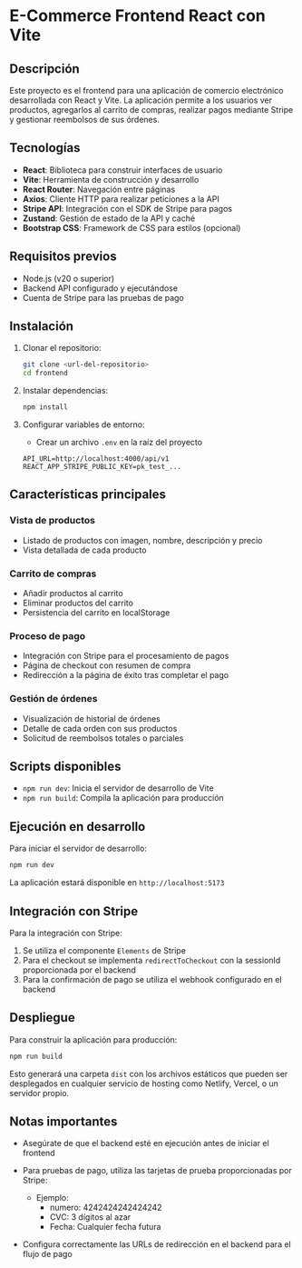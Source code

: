 # E-Commerce Frontend React con Vite

## Descripción

Este proyecto es el frontend para una aplicación de comercio electrónico desarrollada con React y Vite. La aplicación permite a los usuarios ver productos, agregarlos al carrito de compras, realizar pagos mediante Stripe y gestionar reembolsos de sus órdenes.

## Tecnologías

- **React**: Biblioteca para construir interfaces de usuario
- **Vite**: Herramienta de construcción y desarrollo
- **React Router**: Navegación entre páginas
- **Axios**: Cliente HTTP para realizar peticiones a la API
- **Stripe API**: Integración con el SDK de Stripe para pagos
- **Zustand**: Gestión de estado de la API y caché
- **Bootstrap CSS**: Framework de CSS para estilos (opcional)

## Requisitos previos

- Node.js (v20 o superior)
- Backend API configurado y ejecutándose
- Cuenta de Stripe para las pruebas de pago

## Instalación

1. Clonar el repositorio:
   ```bash
   git clone <url-del-repositorio>
   cd frontend
   ```

2. Instalar dependencias:
   ```bash
   npm install
   ```

3. Configurar variables de entorno:
   - Crear un archivo `.env` en la raíz del proyecto
   ```
   API_URL=http://localhost:4000/api/v1
   REACT_APP_STRIPE_PUBLIC_KEY=pk_test_...
   ```

## Características principales

### Vista de productos
- Listado de productos con imagen, nombre, descripción y precio
- Vista detallada de cada producto

### Carrito de compras
- Añadir productos al carrito
- Eliminar productos del carrito
- Persistencia del carrito en localStorage

### Proceso de pago
- Integración con Stripe para el procesamiento de pagos
- Página de checkout con resumen de compra
- Redirección a la página de éxito tras completar el pago

### Gestión de órdenes
- Visualización de historial de órdenes
- Detalle de cada orden con sus productos
- Solicitud de reembolsos totales o parciales

## Scripts disponibles

- `npm run dev`: Inicia el servidor de desarrollo de Vite
- `npm run build`: Compila la aplicación para producción

## Ejecución en desarrollo

Para iniciar el servidor de desarrollo:

```bash
npm run dev
```

La aplicación estará disponible en `http://localhost:5173`

## Integración con Stripe

Para la integración con Stripe:

1. Se utiliza el componente `Elements` de Stripe
2. Para el checkout se implementa `redirectToCheckout` con la sessionId proporcionada por el backend
3. Para la confirmación de pago se utiliza el webhook configurado en el backend

## Despliegue

Para construir la aplicación para producción:

```bash
npm run build
```

Esto generará una carpeta `dist` con los archivos estáticos que pueden ser desplegados en cualquier servicio de hosting como Netlify, Vercel, o un servidor propio.

## Notas importantes

- Asegúrate de que el backend esté en ejecución antes de iniciar el frontend
- Para pruebas de pago, utiliza las tarjetas de prueba proporcionadas por Stripe:
  - Ejemplo: 
    - numero: 4242424242424242
    - CVC: 3 dígitos al azar
    - Fecha: Cualquier fecha futura

- Configura correctamente las URLs de redirección en el backend para el flujo de pago
